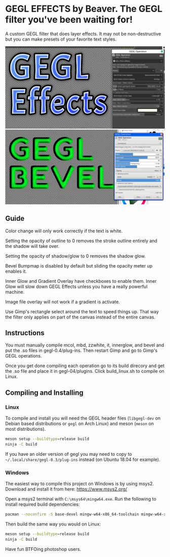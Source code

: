 GEGL EFFECTS by Beaver. The GEGL filter you've been waiting for!
=========

A custom GEGL filter that does layer effects. It may not be non-destructive but 
you can make presets of your favorite text styles.




![image preview](GE.png )
![image preview](bevel_preview.png )

## Guide 
Color change will only work correctly if the text is white.

Setting the opacity of outline to 0 removes the stroke outline entirely and the shadow will take over.

Setting the opacity of shadow/glow to 0 removes the shadow glow.

Bevel Bumpmap is disabled by default but sliding the opacity meter up enables it.

Inner Glow and Gradient Overlay have checkboxes to enable them. Inner Glow will slow down GEGL Effects unless you have a really powerful machine.

Image file overlay will not work if a gradient is activate.

Use Gimp's rectangle select around the text to speed things up. That way the filter only applies on part of the canvas instead of the entire canvas.

## Instructions 
You must manually compile mcol, mbd, zzwhite, it, innerglow, and bevel and put the .so files in gegl-0.4/plug-ins. Then restart Gimp and go to Gimp's GEGL operations.

Once you get done compiling each operation go to its build direcory and get the
.so file and place it in gegl-04/plugins. Click build_linux.sh to compile on Linux.



## Compiling and Installing

### Linux

To compile and install you will need the GEGL header files (`libgegl-dev` on
Debian based distributions or `gegl` on Arch Linux) and meson (`meson` on
most distributions).

```bash
meson setup --buildtype=release build
ninja -C build

```

If you have an older version of gegl you may need to copy to `~/.local/share/gegl-0.3/plug-ins`
instead (on Ubuntu 18.04 for example).



### Windows

The easiest way to compile this project on Windows is by using msys2.  Download
and install it from here: https://www.msys2.org/

Open a msys2 terminal with `C:\msys64\mingw64.exe`.  Run the following to
install required build dependencies:

```bash
pacman --noconfirm -S base-devel mingw-w64-x86_64-toolchain mingw-w64-x86_64-meson mingw-w64-x86_64-gegl
```

Then build the same way you would on Linux:

```bash
meson setup --buildtype=release build
ninja -C build
```

Have fun BTFOing photoshop users.




